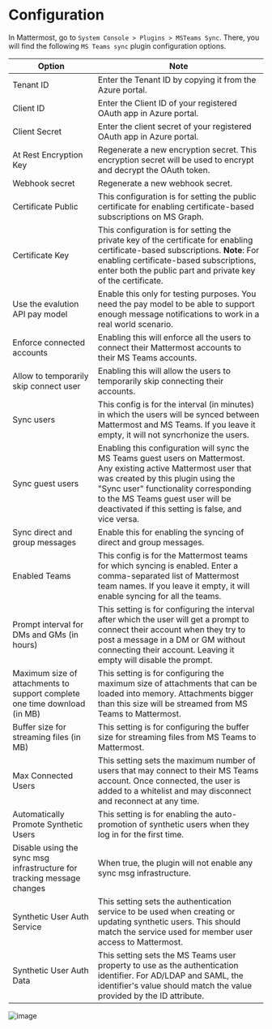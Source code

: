 # Configuration
In Mattermost, go to `System Console > Plugins > MSTeams Sync`. There, you will find the following `MS Teams sync` plugin configuration options.

|Option|Note|
|---|---|
Tenant ID | Enter the Tenant ID by copying it from the Azure portal.
Client ID | Enter the Client ID of your registered OAuth app in Azure portal.
Client Secret | Enter the client secret of your registered OAuth app in Azure portal.
At Rest Encryption Key | Regenerate a new encryption secret. This encryption secret will be used to encrypt and decrypt the OAuth token.
Webhook secret | Regenerate a new webhook secret.
Certificate Public | This configuration is for setting the public certificate for enabling certificate-based subscriptions on MS Graph.  
Certificate Key | This configuration is for setting the private key of the certificate for enabling certificate-based subscriptions. **Note**: For enabling certificate-based subscriptions, enter both the public part and private key of the certificate.
Use the evalution API pay model | Enable this only for testing purposes. You need the pay model to be able to support enough message notifications to work in a real world scenario.
Enforce connected accounts | Enabling this will enforce all the users to connect their Mattermost accounts to their MS Teams accounts.
Allow to temporarily skip connect user | Enabling this will allow the users to temporarily skip connecting their accounts.
Sync users | This config is for the interval (in minutes) in which the users will be synced between Mattermost and MS Teams. If you leave it empty, it will not syncrhonize the users.
Sync guest users | Enabling this configuration will sync the MS Teams guest users on Mattermost. Any existing active Mattermost user that was created by this plugin using the "Sync user" functionality corresponding to the MS Teams guest user will be deactivated if this setting is false, and vice versa.
Sync direct and group messages | Enable this for enabling the syncing of direct and group messages.
Enabled Teams | This config is for the Mattermost teams for which syncing is enabled. Enter a comma-separated list of Mattermost team names. If you leave it empty, it will enable syncing for all the teams.
Prompt interval for DMs and GMs (in hours) | This setting is for configuring the interval after which the user will get a prompt to connect their account when they try to post a message in a DM or GM without connecting their account. Leaving it empty will disable the prompt.
Maximum size of attachments to support complete one time download (in MB) | This setting is for configuring the maximum size of attachments that can be loaded into memory. Attachments bigger than this size will be streamed from MS Teams to Mattermost.
Buffer size for streaming files (in MB) | This setting is for configuring the buffer size for streaming files from MS Teams to Mattermost.
Max Connected Users | This setting sets the maximum number of users that may connect to their MS Teams account. Once connected, the user is added to a whitelist and may disconnect and reconnect at any time.
Automatically Promote Synthetic Users | This setting is for enabling the auto-promotion of synthetic users when they log in for the first time.
Disable using the sync msg infrastructure for tracking message changes | When true, the plugin will not enable any sync msg infrastructure.
Synthetic User Auth Service | This setting sets the authentication service to be used when creating or updating synthetic users. This should match the service used for member user access to Mattermost.
Synthetic User Auth Data | This setting sets the MS Teams user property to use as the authentication identifier. For AD/LDAP and SAML, the identifier's value should match the value provided by the ID attribute.

![image](https://github.com/mattermost/mattermost-plugin-msteams/assets/100013900/9f0f4f29-f9a2-433b-b90c-444e292ca221)

